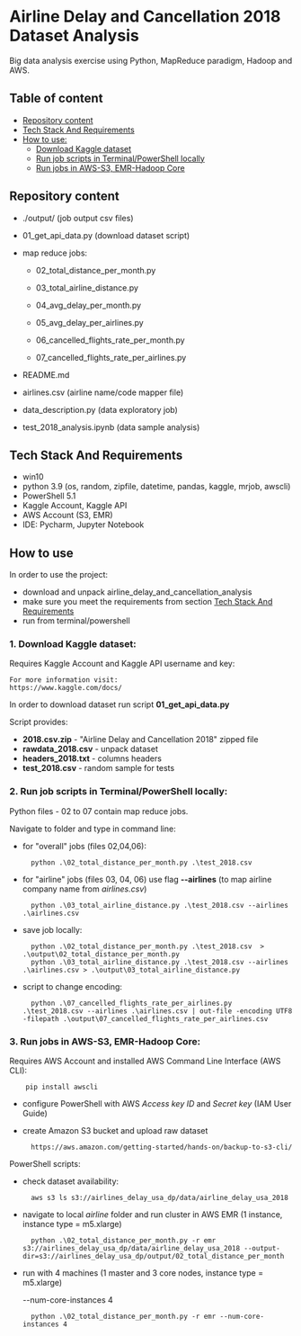 
# Airline Delay and Cancellation 2018 Dataset Analysis
Big data analysis exercise using Python, MapReduce paradigm, Hadoop and AWS.

## Table of content

* [Repository content](#Repository-content)
* [Tech Stack And Requirements](#Tech-Stack-And-Requirements)
* [How to use:](#How-to-use)
    - [Download Kaggle dataset](#1.-Download-Kaggle-dataset:)
    - [Run job scripts in Terminal/PowerShell locally](#2.-Run-job-scripts-in-Terminal/PowerShell-locally:)
    - [Run jobs in AWS-S3, EMR-Hadoop Core](#3.-Run-jobs-in-AWS-S3,-EMR-Hadoop-Core:)

## Repository content
- ./output/ (job output csv files)

- 01_get_api_data.py (download dataset script)

- map reduce jobs:
    -   02_total_distance_per_month.py 

    - 03_total_airline_distance.py

    - 04_avg_delay_per_month.py

    - 05_avg_delay_per_airlines.py

    - 06_cancelled_flights_rate_per_month.py

    - 07_cancelled_flights_rate_per_airlines.py

- README.md

- airlines.csv (airline name/code mapper file)

- data_description.py (data exploratory job)

- test_2018_analysis.ipynb (data sample analysis)

## Tech Stack And Requirements

- win10
- python 3.9 (os, random, zipfile, datetime, pandas, kaggle, mrjob, awscli)
- PowerShell 5.1
- Kaggle Account, Kaggle API
- AWS Account (S3, EMR)
- IDE: Pycharm, Jupyter Notebook


## How to use
In order to use the project:
- download and unpack airline_delay_and_cancellation_analysis 
- make sure you meet the requirements from section [Tech Stack And Requirements](#Tech-Stack-And-Requirements)
- run from terminal/powershell

### 1. Download Kaggle dataset:

Requires Kaggle Account and Kaggle API username and key:

    For more information visit:
    https://www.kaggle.com/docs/

In order to download dataset run script **01_get_api_data.py**

Script provides:
- **2018.csv.zip** -  "Airline Delay and Cancellation 2018" zipped file
- **rawdata_2018.csv** - unpack dataset
- **headers_2018.txt** - columns headers
- **test_2018.csv** - random sample for tests


### 2. Run job scripts in Terminal/PowerShell locally:

Python files - 02 to 07 contain map reduce jobs.

Navigate to folder and type in command line:

- for "overall" jobs (files 02,04,06):

        python .\02_total_distance_per_month.py .\test_2018.csv

- for "airline" jobs (files 03, 04, 06) use flag **--airlines** (to map airline company name from *airlines.csv*)

        python .\03_total_airline_distance.py .\test_2018.csv --airlines .\airlines.csv

- save job locally:

        python .\02_total_distance_per_month.py .\test_2018.csv  > .\output\02_total_distance_per_month.py
        python .\03_total_airline_distance.py .\test_2018.csv --airlines .\airlines.csv > .\output\03_total_airline_distance.py

- script to change encoding:

        python .\07_cancelled_flights_rate_per_airlines.py .\test_2018.csv --airlines .\airlines.csv | out-file -encoding UTF8 -filepath .\output\07_cancelled_flights_rate_per_airlines.csv

### 3. Run jobs in AWS-S3, EMR-Hadoop Core:
Requires AWS Account and installed AWS Command Line Interface (AWS CLI):

        pip install awscli

- configure PowerShell with AWS *Access key ID* and *Secret key* (IAM User Guide)
- create Amazon S3 bucket and upload raw dataset

        https://aws.amazon.com/getting-started/hands-on/backup-to-s3-cli/

PowerShell scripts:
- check dataset availability:
        
        aws s3 ls s3://airlines_delay_usa_dp/data/airline_delay_usa_2018

- navigate to local *airline* folder and run cluster in AWS EMR (1 instance, instance type = m5.xlarge)

        python .\02_total_distance_per_month.py -r emr s3://airlines_delay_usa_dp/data/airline_delay_usa_2018 --output-dir=s3://airlines_delay_usa_dp/output/02_total_distance_per_month

- run with 4 machines (1 master and 3 core nodes,  instance type = m5.xlarge)

    --num-core-instances 4

        python .\02_total_distance_per_month.py -r emr --num-core-instances 4






